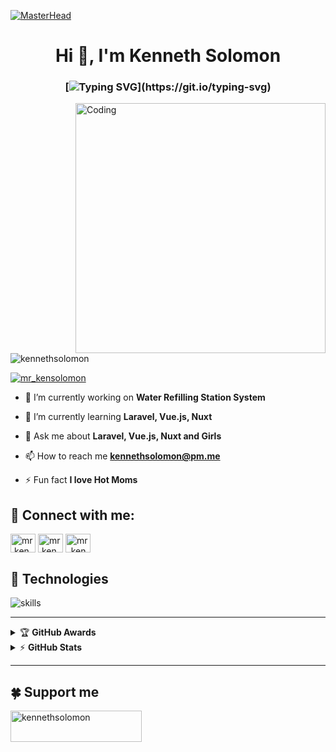 
[![MasterHead](https://www.digitaladlectio.com/wp-content/uploads/2020/04/New-PNC-Animated-Banners.gif)](https://github.com/kennethsolomon)

<h1 align="center">
Hi 👋, I'm Kenneth Solomon
</h1>

<h3 align="center">

[![Typing SVG](https://readme-typing-svg.herokuapp.com?font=Fira+Code&pause=1000&color=727E8A&width=790&lines=A+passionate+full+stack+developer+from+Sorsogon+City%2C+Philippines.;There+is+no+place+like+127.0.0.1;Real+Programmers+always+count+from+0.)](https://git.io/typing-svg)

</h3>

<img align="right" alt="Coding" width="400" src="https://cdn.dribbble.com/users/1162077/screenshots/3848914/programmer.gif">

<p align="left"> <img src="https://komarev.com/ghpvc/?username=kennethsolomon&label=Profile%20views&color=0e75b6&style=flat" alt="kennethsolomon" /></p>

<p align="left"> <a href="https://twitter.com/mr_kensolomon" target="blank"><img src="https://img.shields.io/twitter/follow/mr_kensolomon?logo=twitter&style=for-the-badge" alt="mr_kensolomon" /></a></p>


- 🔭 I’m currently working on **Water Refilling Station System**

- 🌱 I’m currently learning **Laravel, Vue.js, Nuxt**

- 💬 Ask me about **Laravel, Vue.js, Nuxt and Girls**

- 📫 How to reach me **kennethsolomon@pm.me**

- ⚡ Fun fact **I love Hot Moms**

## 🤝 Connect with me:
<p align="left">
<a href="https://fb.com/mr.kennethsolomon" target="blank"><img align="center" src="https://raw.githubusercontent.com/rahuldkjain/github-profile-readme-generator/master/src/images/icons/Social/facebook.svg" alt="mr.kennethsolomon" height="30" width="40" /></a>
<a href="https://instagram.com/mr.kennethsolomon" target="blank"><img align="center" src="https://raw.githubusercontent.com/rahuldkjain/github-profile-readme-generator/master/src/images/icons/Social/instagram.svg" alt="mr.kennethsolomon" height="30" width="40" /></a>
<a href="https://twitter.com/mr_kensolomon" target="blank"><img align="center" src="https://raw.githubusercontent.com/rahuldkjain/github-profile-readme-generator/master/src/images/icons/Social/twitter.svg" alt="mr_kensolomon" height="30" width="40" /></a>
</p>


## 🔧 Technologies

![skills](https://skillicons.dev/icons?i=html,css,js,php,laravel,wordpress,nodejs,vue,nuxtjs,bootstrap,mysql,postgres,redis,py,django,dotnet,vim,md,git,github,discord,heroku,linux,ps,pr,stackoverflow,vscode&theme=light)

---
<details>
    <summary>&#127942 <b>GitHub Awards</b></summary><br/>

![Github Trophy](https://github-profile-trophy.vercel.app/?username=kennethsolomon)

</details>

<details>
    <summary>&#9889 <b>GitHub Stats</b></summary><br/>

[![Top Language](https://github-readme-stats.vercel.app/api/top-langs?username=kennethsolomon&show_icons=true&locale=en&layout=compact)](https://github.com/kennethsolomon)
[![Kenneth Solomon Github Stats](https://github-readme-stats.vercel.app/api?username=kennethsolomon&show_icons=true&locale=en&count_private=true)](https://github.com/kennethsolomon) 
[![Contributions](https://github-readme-streak-stats.herokuapp.com/?user=kennethsolomon&)](https://github.com/kennethsolomon)

</details>

---

## 🍀 Support me
<p><a href="https://www.buymeacoffee.com/kennethsolomon"> <img align="left" src="https://cdn.buymeacoffee.com/buttons/v2/default-yellow.png" height="50" width="210" alt="kennethsolomon" /></a></p><br><br>
